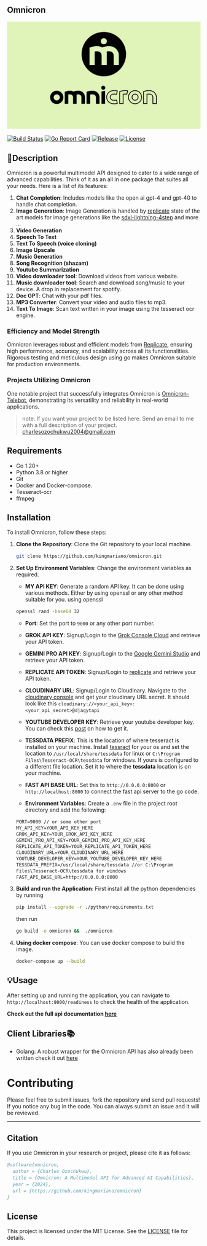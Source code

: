 ## Omnicron

![Omnicron](omnicron_logo.jpg "omnicron")

[![Build Status](https://img.shields.io/github/actions/workflow/status/kingmariano/omnicron/ci.yml?branch=main)](https://github.com/kingmariano/omnicron/actions)
[![Go Report Card](https://goreportcard.com/badge/github.com/kingmariano/omnicron)](https://goreportcard.com/report/github.com/kingmariano/omnicron)
[![Release](https://img.shields.io/github/release/kingmariano/omnicron.svg?label=Release)](https://github.com/kingmariano/omnicron/releases)
[![License](https://img.shields.io/github/license/kingmariano/omnicron)](https://github.com/kingmariano/omnicron/blob/main/LICENSE)

## 📜Description

Omnicron is a powerful multimodel API designed to cater to a wide range of advanced capabilities. Think of it as an all in one package that suites all your needs. Here is a list of its features:

1. **Chat Completion**: Includes models like the open ai gpt-4 and gpt-40 to handle chat completion.
2. **Image Generation**: Image Generation is handled by [replicate](https://replicate.com/) state of the art models for image generations like the [sdxl-lightning-4step](https://replicate.com/bytedance/sdxl-lightning-4step) and more ...
3. **Video Generation**
4. **Speech To Text**
5. **Text To Speech (voice cloning)**
6. **Image Upscale**
7. **Music Generation**
8. **Song Recognition (shazam)**
9. **Youtube Summarization**
10. **Video downloader tool**: Download videos from various website.
11. **Music downloader tool**: Search and download song/music to your device. A drop in replacement for spotify.
12. **Doc GPT**: Chat with your pdf files.
13. **MP3 Converter**: Convert your video and audio files to mp3.
14. **Text To Image**: Scan text written in your image using the tesseract ocr engine.

### Efficiency and Model Strength

Omnicron leverages robust and efficient models from [Replicate](https://replicate.com/), ensuring high performance, accuracy, and scalability across all its functionalities. Rigorous testing and meticulous design using go makes Omnicron suitable for production environments.

### Projects Utilizing Omnicron

One notable project that successfully integrates Omnicron is [Omnicron-Telebot](https://github.com/kingmariano/omnicron-telebot), demonstrating its versatility and reliability in real-world applications.

> note: If you want your project to be listed here. Send an email to me with a full description of your project. charlesozochukwu2004@gmail.com

## Requirements

- Go 1.20+
- Python 3.8 or higher
- Git
- Docker and Docker-compose.
- Tesseract-ocr
- ffmpeg

## Installation

To install Omnicron, follow these steps:

1. **Clone the Repository**: Clone the Git repository to your local machine.

   ```sh
   git clone https://github.com/kingmariano/omnicron.git
   ```

2. **Set Up Environment Variables**: Change the environment variables as required.

   - **MY API KEY**: Generate a random API key. It can be done using various methods. Either by using openssl or any other method suitable for you.
     using openssl

   ```bash
   openssl rand -base64 32
   ```

   - **Port**: Set the port to `9000` or any other port number.

   - **GROK API KEY**: Signup/Login to the [Grok Console Cloud](https://console.groq.com/login) and retrieve your API token.

   - **GEMINI PRO API KEY**: Signup/Login to the [Google Gemini Studio](https://ai.google.dev/aistudio/) and retrieve your API token.

   - **REPLICATE API TOKEN**: Signup/Login to [replicate](https://replicate.com/) and retrieve your API token.

   - **CLOUDINARY URL**: Signup/Login to Cloudinary. Navigate to the [cloudinary console](https://console.cloudinary.com/) and get your cloudinary URL secret. It should look like this `cloudinary://<your_api_key>:<your_api_secret>@djagytapi`

   - **YOUTUBE DEVELOPER KEY**: Retrieve your youtube developer key. You can check this [post](https://blog.hubspot.com/website/how-to-get-youtube-api-key) on how to get it.

   - **TESSDATA PREFIX**: This is the location of where tesseract is installed on your machine. Install [tessract](https://tesseract-ocr.github.io/tessdoc/Installation.html) for your os and set the location to `/usr/local/share/tessdata` for linux or `C:\Program Files\Tesseract-OCR\tessdata` for windows. If yours is configured to a different file location. Set it to where the **tessdata** location is on your machine.

   - **FAST API BASE URL**: Set this to `http://0.0.0.0:8000` or `http://localhost:8000` to connect the fast api server to the go code.

   - **Environment Variables**: Create a `.env` file in the project root directory and add the following:

   ```env
   PORT=9000 // or some other port
   MY_API_KEY=YOUR_API_KEY_HERE
   GROK_API_KEY=YOUR_GROK_API_KEY_HERE
   GEMINI_PRO_API_KEY=YOUR_GEMINI_PRO_API_KEY_HERE
   REPLICATE_API_TOKEN=YOUR_REPLICATE_API_TOKEN_HERE
   CLOUDINARY_URL=YOUR_CLOUDINARY_URL_HERE
   YOUTUBE_DEVELOPER_KEY=YOUR_YOUTUBE_DEVELOPER_KEY_HERE
   TESSDATA_PREFIX=/usr/local/share/tessdata //or C:\Program  Files\Tesseract-OCR\tessdata for windows
   FAST_API_BASE_URL=http://0.0.0.0:8000
   ```

3. **Build and run the Application**:
   First install all the python dependencies by running

   ```sh
   pip install --upgrade -r ./python/requirements.txt
   ```

   then run

   ```sh
   go build -o omnicron &&  ./omnicron
   ```

4. **Using docker compose**: You can use docker compose to build the image.

   ```sh
   docker-compose up --build
   ```

## 💡Usage

After setting up and running the application, you can navigate to `http://localhost:9000/readiness` to check the health of the application.

**Check out the full api documentation [here](https://omnicron-docs.com)**

## Client Libraries📚

- Golang: A robust wrapper for the Omnicron API has also already been written check it out [here](https://github.com/kingmariano/omnicron-go)

# Contributing

Please feel free to submit issues, fork the repository and send pull requests! If you notice any bug in the code. You can always submit an issue and it will be reviewed.

---

## Citation

If you use Omnicron in your research or project, please cite it as follows:

```bibtex
@software{omnicron,
  author = {Charles Ozochukwu},
  title = {Omnicron: A Multimodel API for Advanced AI Capabilities},
  year = {2024},
  url = {https://github.com/kingmariano/omnicron}
}
```

## License

This project is licensed under the MIT License. See the [LICENSE](https://github.com/kingmariano/omnicron/blob/main/LICENSE) file for details.
